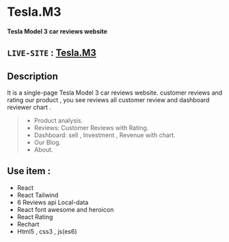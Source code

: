# Tesla.M3
#### Tesla Model 3 car reviews website

## `LIVE-SITE` : [Tesla.M3](https://tesla-m3.netlify.app/)

## Description
It is a single-page Tesla Model 3 car reviews website. customer reviews and rating our product , you see reviews all customer review and  dashboard reviewer chart .
> - Product analysis.
> - Reviews: Customer Reviews with Rating.
> - Dashboard: sell , Investment , Revenue with chart.
> - Our Blog.
> - About.

## Use item : 
* React 
* React Tailwind
* 6 Reviews api Local-data
* React font awesome and heroicon
* React Rating 
* Rechart 
* Html5 , css3 , js(es6)